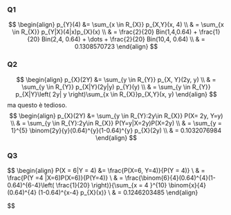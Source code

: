### Q1
$$
\begin{align}
p_{Y}(4) &= \sum_{x \in R_{X}} p_{X,Y}(x, 4) \\
 & = \sum_{x \in R_{X}} p_{Y|X}(4|x)p_{X}(x) \\
 & = \frac{2}{20} Bin(1,4,0.64) + \frac{1}{20} Bin(2,4, 0.64) + \dots + \frac{2}{20} Bin(10,4, 0.64) \\
 & = 0.1308570723
\end{align}
$$
### Q2
$$
\begin{align}
p_{X}(2Y) &= \sum_{y \in R_{Y}} p_{X, Y}(2y, y) \\
 & = \sum_{y \in R_{Y}} p_{X|Y}(2y|y) p_{Y}(y) \\
 & = \sum_{y \in R_{Y}} p_{X|Y}\left( 2y| y \right)\sum_{x \in R_{X}}p_{X,Y}(x, y)
\end{align}
$$
ma questo è tedioso.
$$
\begin{align}
p_{X}(2Y) &= \sum_{y \in R_{Y}:2y\in R_{X}} P(X= 2y, Y=y) \\
 & = \sum_{y \in R_{Y}:2y\in R_{X}} P(Y=y|X=2y)P(X=2y) \\
 & = \sum_{y = 1}^{5} \binom{2y}{y}(0.64)^{y}(1-0.64)^{y} p_{X}(2y) \\
 & = 0.1032076984
\end{align}
$$
### Q3
$$
\begin{align}
P(X = 6|Y = 4)  &= \frac{P(X=6, Y=4)}{P(Y = 4)} \\
 & = \frac{P(Y =4 |X=6)P(X=6)}{P(Y=4)} \\
 & = \frac{\binom{6}{4}(0.64)^{4}(1-0.64)^{6-4}\left( \frac{1}{20} \right)}{\sum_{x = 4 }^{10} \binom{x}{4} (0.64)^{4} (1-0.64)^{x-4} p_{X}(x)} \\
 & = 0.1246203485
\end{align}

$$
